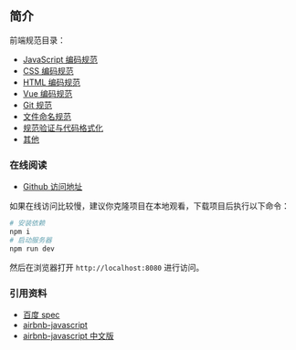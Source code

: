 ## 简介
前端规范目录：
* [JavaScript 编码规范](doc/js.md)
* [CSS 编码规范](doc/css.md)
* [HTML 编码规范](doc/html.md)
* [Vue 编码规范](doc/vue.md)
* [Git 规范](doc/git.md)
* [文件命名规范](doc/file.md)
* [规范验证与代码格式化](doc/verify.md)
* [其他](doc/other.md)

### 在线阅读
* [Github 访问地址](https://badlym.github.io/articles-front/)

如果在线访问比较慢，建议你克隆项目在本地观看，下载项目后执行以下命令：
```bash
# 安装依赖
npm i
# 启动服务器
npm run dev
```
然后在浏览器打开 `http://localhost:8080` 进行访问。

### 引用资料
* [百度 spec](https://github.com/ecomfe/spec)
* [airbnb-javascript](https://github.com/airbnb/javascript)
* [airbnb-javascript 中文版](https://github.com/lin-123/javascript)
